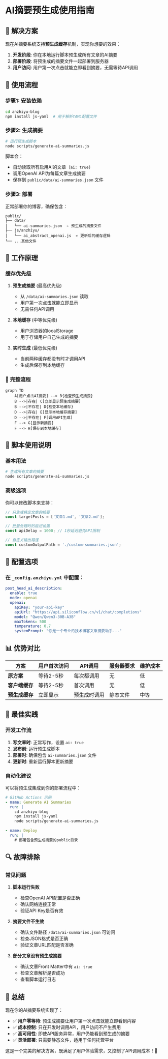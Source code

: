 # AI摘要预生成使用指南

## 🎯 解决方案

现在AI摘要系统支持**预生成缓存**机制，实现你想要的效果：

1. **开发阶段**: 你在本地运行脚本预生成所有文章的AI摘要
2. **部署阶段**: 将预生成的摘要文件一起部署到服务器
3. **用户访问**: 用户第一次点击就能立即看到摘要，无需等待API调用

## 🚀 使用流程

### 步骤1: 安装依赖

```bash
cd anzhiyu-blog
npm install js-yaml  # 用于解析YAML配置文件
```

### 步骤2: 生成摘要

```bash
# 运行预生成脚本
node scripts/generate-ai-summaries.js
```

脚本会：
- 自动读取所有启用AI的文章（`ai: true`）
- 调用OpenAI API为每篇文章生成摘要
- 保存到 `public/data/ai-summaries.json` 文件

### 步骤3: 部署

正常部署你的博客，确保包含：
```
public/
├── data/
│   └── ai-summaries.json  ← 预生成的摘要文件
├── js/anzhiyu/
│   └── ai_abstract_openai.js  ← 更新后的缓存逻辑
└── ...其他文件
```

## 🎯 工作原理

### 缓存优先级

1. **预生成摘要** (最高优先级)
   - 从 `/data/ai-summaries.json` 读取
   - 用户第一次点击就能立即显示
   - 无需任何API调用

2. **本地缓存** (中等优先级)  
   - 用户浏览器的localStorage
   - 用于存储用户自己生成的摘要

3. **实时生成** (最低优先级)
   - 当前两种缓存都没有时才调用API
   - 生成后保存到本地缓存

### 🔄 **完整流程**

```mermaid
graph TD
    A[用户点击AI摘要] --> B{检查预生成摘要}
    B -->|存在| C[立即显示预生成摘要]
    B -->|不存在| D{检查本地缓存}
    D -->|存在| E[显示本地缓存摘要]
    D -->|不存在| F[调用API生成]
    F --> G[显示新摘要]
    F --> H[保存到本地缓存]
```

## 📝 脚本使用说明

### 基本用法

```bash
# 生成所有文章的摘要
node scripts/generate-ai-summaries.js
```

### 高级选项

你可以修改脚本来支持：

```javascript
// 只生成特定文章的摘要
const targetPosts = ['文章1.md', '文章2.md'];

// 批量处理时的延迟设置
const apiDelay = 1000; // 1秒延迟避免API限制

// 自定义输出路径
const customOutputPath = './custom-summaries.json';
```

## 🔧 配置选项

### 在 `_config.anzhiyu.yml` 中配置：

```yaml
post_head_ai_description:
  enable: true
  mode: openai
  openai:
    apiKey: "your-api-key"
    apiUrl: "https://api.siliconflow.cn/v1/chat/completions"
    model: "Qwen/Qwen3-30B-A3B"
    maxTokens: 500
    temperature: 0.7
    systemPrompt: "你是一个专业的技术博客文章摘要助手..."
```

## 📊 优势对比

| 方案 | 用户首次访问 | API调用 | 服务器要求 | 维护成本 |
|------|-------------|---------|------------|----------|
| **原方案** | 等待2-5秒 | 每次都调用 | 无 | 低 |
| **客户端缓存** | 等待2-5秒 | 首次调用 | 无 | 低 |
| **预生成缓存** | 立即显示 | 预生成时调用 | 静态文件 | 中等 |

## 🎯 最佳实践

### 开发工作流

1. **写文章时**: 正常写作，设置 `ai: true`
2. **发布前**: 运行预生成脚本
3. **部署时**: 确保包含 `ai-summaries.json` 文件
4. **更新时**: 重新运行脚本更新摘要

### 自动化建议

可以将预生成集成到你的部署流程中：

```yaml
# GitHub Actions 示例
- name: Generate AI Summaries
  run: |
    cd anzhiyu-blog
    npm install js-yaml
    node scripts/generate-ai-summaries.js
    
- name: Deploy
  run: |
    # 部署包含预生成摘要的public目录
```

## 🔍 故障排除

### 常见问题

1. **脚本运行失败**
   - 检查OpenAI API配置是否正确
   - 确认网络连接正常
   - 验证API Key是否有效

2. **摘要文件不生效**
   - 确认文件路径 `/data/ai-summaries.json` 可访问
   - 检查JSON格式是否正确
   - 验证文章URL匹配是否准确

3. **部分文章没有预生成摘要**
   - 确认文章Front Matter中有 `ai: true`
   - 检查文章解析是否成功
   - 查看脚本运行日志

## 🎉 总结

现在你的AI摘要系统实现了：

- ✅ **用户零等待**: 预生成摘要让用户第一次点击就能立即看到内容
- ✅ **成本控制**: 只在开发时调用API，用户访问不产生费用
- ✅ **高可用性**: 即使API服务异常，用户仍能看到预生成的摘要
- ✅ **灵活部署**: 只需要静态文件，适用于任何托管平台

这是一个完美的解决方案，既满足了用户体验需求，又控制了API调用成本！🎊
